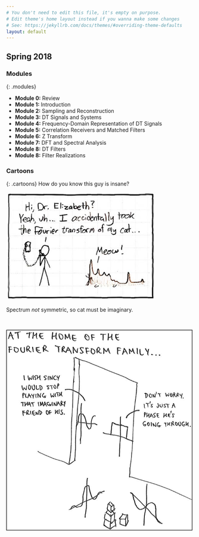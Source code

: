 ```yaml
---
# You don't need to edit this file, it's empty on purpose.
# Edit theme's home layout instead if you wanna make some changes
# See: https://jekyllrb.com/docs/themes/#overriding-theme-defaults
layout: default
---
```



<h2>Spring 2018</h2>


### Modules
{: .modules}

* __Module 0:__ Review
* __Module 1:__ Introduction
* __Module 2:__ Sampling and Reconstruction
* __Module 3:__ DT Signals and Systems
* __Module 4:__ Frequency-Domain Representation of DT Signals
* __Module 5:__ Correlation Receivers and Matched Filters
* __Module 6:__ Z Transform
* __Module 7:__ DFT and Spectral Analysis
* __Module 8:__ DT Filters
* __Module 8:__ Filter Realizations
 
  
### Cartoons
{: .cartoons}
How do you know this guy is insane?  

<img src="graphics/cat.jpg" alt="cat cartoon" style="width: 400px;"/>

Spectrum *not* symmetric, so cat must be imaginary.


<br>

 <img src="graphics/FTfamilycartoon.jpg" alt="FT family cartoon" 
 style="width: 500px;"/>
